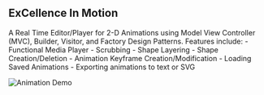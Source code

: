 ## ExCellence In Motion

A Real Time Editor/Player for 2-D Animations using Model View Controller (MVC), Builder, Visitor, and Factory Design Patterns.
Features include:
          - Functional Media Player
          - Scrubbing
          - Shape Layering
          - Shape Creation/Deletion
          - Animation Keyframe Creation/Modification
          - Loading Saved Animations
          - Exporting animations to text or SVG

![Animation Demo](demo/demo.gif)

